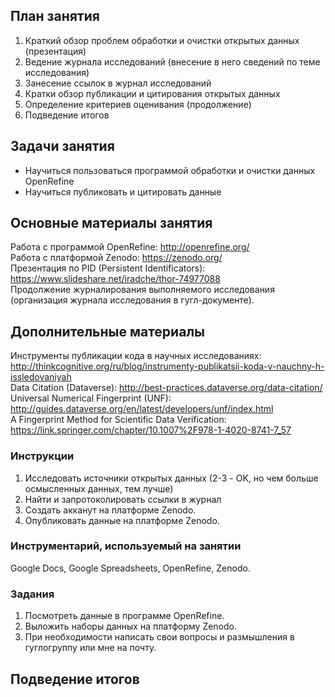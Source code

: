 ## План занятия     
1. Краткий обзор проблем обработки и очистки открытых данных (презентация)               
2. Ведение журнала исследований (внесение в него сведений по теме исследования)   
3. Занесение ссылок в журнал исследований    
4. Кратки обзор публикации и цитирования открытых данных
5. Определение критериев оценивания (продолжение)
6. Подведение итогов     

## Задачи занятия
- Научиться пользоваться программой обработки и очистки данных OpenRefine
- Научиться публиковать и цитировать данные

## Основные материалы занятия
Работа с программой OpenRefine: http://openrefine.org/       
Работа с платформой Zenodo: https://zenodo.org/     
Презентация по PID (Persistent Identificators): https://www.slideshare.net/iradche/thor-74977088     
Продолжение журналирования выполняемого исследования (организация журнала исследования в гугл-документе).       

## Дополнительные материалы
Инструменты публикации кода в научных исследованиях: http://thinkcognitive.org/ru/blog/instrumenty-publikatsii-koda-v-nauchny-h-issledovaniyah     
Data Citation (Dataverse): http://best-practices.dataverse.org/data-citation/     
Universal Numerical Fingerprint (UNF): http://guides.dataverse.org/en/latest/developers/unf/index.html     
A Fingerprint Method for Scientific Data Verification: https://link.springer.com/chapter/10.1007%2F978-1-4020-8741-7_57     

### Инструкции   
1. Исследовать источники открытых данных (2-3 - OK, но чем больше осмысленных данных, тем лучше)
2. Найти и запротоколировать ссылки в журнал 
3. Создать акканут на платформе Zenodo.
4. Опубликовать данные на платформе Zenodo.
     

### Инструментарий, используемый на занятии
Google Docs, Google Spreadsheets, OpenRefine, Zenodo.

### Задания
1. Посмотреть данные в программе OpenRefine.
2. Выложить наборы данных на платформу Zenodo.
3. При необходимости написать свои вопросы и размышления в гуглогруппу или мне на почту.

## Подведение итогов
